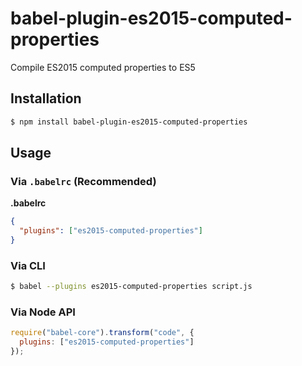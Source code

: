 # babel-plugin-es2015-computed-properties

Compile ES2015 computed properties to ES5

## Installation

```sh
$ npm install babel-plugin-es2015-computed-properties
```

## Usage

### Via `.babelrc` (Recommended)

**.babelrc**

```json
{
  "plugins": ["es2015-computed-properties"]
}
```

### Via CLI

```sh
$ babel --plugins es2015-computed-properties script.js
```

### Via Node API

```javascript
require("babel-core").transform("code", {
  plugins: ["es2015-computed-properties"]
});
```
